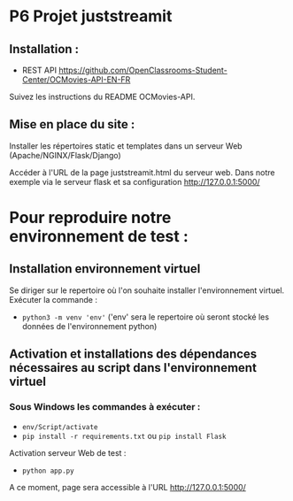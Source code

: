 # __P6 Projet juststreamit__

## Installation :
* REST API https://github.com/OpenClassrooms-Student-Center/OCMovies-API-EN-FR

Suivez les instructions du README OCMovies-API.

## Mise en place du site :

Installer les répertoires static et templates dans un serveur Web (Apache/NGINX/Flask/Django)

Accéder à l'URL de la page juststreamit.html du serveur web.
Dans notre exemple via le serveur flask et sa configuration http://127.0.0.1:5000/

# Pour reproduire notre environnement de test :
## Installation environnement virtuel
Se diriger sur le repertoire où l'on souhaite installer l'environnement virtuel.
Exécuter la commande :
* `python3 -m venv 'env'` ('env' sera le repertoire où seront stocké les données de l'environnement 
python)
  
## Activation et installations des dépendances nécessaires au script dans l'environnement virtuel
### Sous Windows les commandes à exécuter :
* `env/Script/activate`
* `pip install -r requirements.txt` ou `pip install Flask`

Activation serveur Web de test :
* `python app.py`

A ce moment, page sera accessible à l'URL http://127.0.0.1:5000/